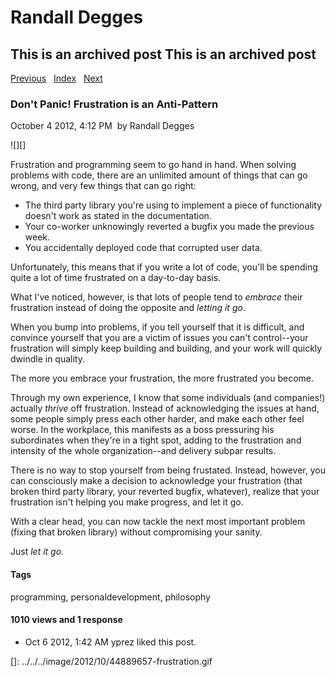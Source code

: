 # Randall Degges

## This is an archived post This is an archived post

[Previous][]   [Index][]   [Next][]

### Don't Panic! Frustration is an Anti-Pattern

October 4 2012, 4:12 PM  by Randall Degges

![][]

Frustration and programming seem to go hand in hand. When solving problems with
code, there are an unlimited amount of things that can go wrong, and very few
things that can go right:

-   The third party library you're using to implement a piece of functionality
    doesn't work as stated in the documentation.
-   Your co-worker unknowingly reverted a bugfix you made the previous week.
-   You accidentally deployed code that corrupted user data.

Unfortunately, this means that if you write a lot of code, you'll be spending
quite a lot of time frustrated on a day-to-day basis.

What I've noticed, however, is that lots of people tend to *embrace* their
frustration instead of doing the opposite and *letting it go*.

When you bump into problems, if you tell yourself that it is difficult, and
convince yourself that you are a victim of issues you can't control--your
frustration will simply keep building and building, and your work will quickly
dwindle in quality.

The more you embrace your frustration, the more frustrated you become.

Through my own experience, I know that some individuals (and companies!)
actually *thrive* off frustration. Instead of acknowledging the issues at hand,
some people simply press each other harder, and make each other feel worse. In
the workplace, this manifests as a boss pressuring his subordinates when they're
in a tight spot, adding to the frustration and intensity of the whole
organization--and delivery subpar results.

There is no way to stop yourself from being frustated. Instead, however, you
can consciously make a decision to acknowledge your frustration (that broken
third party library, your reverted bugfix, whatever), realize that your
frustration isn't helping you make progress, and let it go.

With a clear head, you can now tackle the next most important problem (fixing
that broken library) without compromising your sanity.

Just *let it go*.

#### Tags

programming, personaldevelopment, philosophy

#### 1010 views and 1 response

-   Oct 6 2012, 1:42 AM
    yprez liked this post.

  [Previous]: ../../../posts/2012/10/no-regrets.html
  [Index]: ../../../index-2.html
  [Next]: ../../../posts/2012/10/dangerous-people.html
  []: ../../../image/2012/10/44889657-frustration.gif
